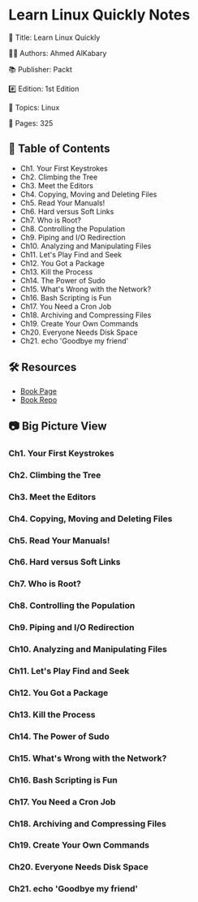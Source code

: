 # Learn Linux Quickly Notes

📕 Title: Learn Linux Quickly

👨‍💻 Authors: Ahmed AlKabary

📚 Publisher: Packt

#️⃣ Edition: 1st Edition

💾 Topics: Linux

📄 Pages: 325

## 📝 Table of Contents

- Ch1. Your First Keystrokes
- Ch2. Climbing the Tree
- Ch3. Meet the Editors
- Ch4. Copying, Moving and Deleting Files
- Ch5. Read Your Manuals!
- Ch6. Hard versus Soft Links
- Ch7. Who is Root?
- Ch8. Controlling the Population
- Ch9. Piping and I/O Redirection
- Ch10. Analyzing and Manipulating Files
- Ch11. Let's Play Find and Seek
- Ch12. You Got a Package
- Ch13. Kill the Process
- Ch14. The Power of Sudo
- Ch15. What's Wrong with the Network?
- Ch16. Bash Scripting is Fun
- Ch17. You Need a Cron Job
- Ch18. Archiving and Compressing Files
- Ch19. Create Your Own Commands
- Ch20. Everyone Needs Disk Space
- Ch21. echo 'Goodbye my friend'

## 🛠️ Resources

- [Book Page](https://www.packtpub.com/product/learn-linux-quickly/9781800566002)
- [Book Repo]()

## 📷 Big Picture View

### Ch1. Your First Keystrokes

### Ch2. Climbing the Tree

### Ch3. Meet the Editors

### Ch4. Copying, Moving and Deleting Files

### Ch5. Read Your Manuals!

### Ch6. Hard versus Soft Links

### Ch7. Who is Root?

### Ch8. Controlling the Population

### Ch9. Piping and I/O Redirection

### Ch10. Analyzing and Manipulating Files

### Ch11. Let's Play Find and Seek

### Ch12. You Got a Package

### Ch13. Kill the Process

### Ch14. The Power of Sudo

### Ch15. What's Wrong with the Network?

### Ch16. Bash Scripting is Fun

### Ch17. You Need a Cron Job

### Ch18. Archiving and Compressing Files

### Ch19. Create Your Own Commands

### Ch20. Everyone Needs Disk Space

### Ch21. echo 'Goodbye my friend'
